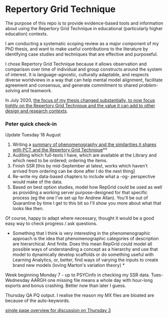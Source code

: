 # Repertory Grid Technique
The purpose of this repo is to provide evidence-based tools and information about using the Repertory Grid Technique in educational (particularly higher education) contexts.

I am conducting a systematic scoping review as a major component of my PhD thesis, and want to make useful contributions to the literature by identifying case studies and techniques that are effective and purposeful.

I chose Repertory Grid Technique because it allows observation and comparison over time of individual and group constructs around the system of interest. It is language-agnostic, culturally adaptable, and respects diverse worldviews in a way that can help mental model alignment, facilitate agreement and consensus, and generate commitment to shared problem-solving and teamwork.

In July 2020, [the focus of my thesis changed substantially, to now focus tightly on the Repertory Grid Technique and the value it can add to other design and research contexts](https://github.sydney.edu.au/crli/repgrid/blob/master/chapters/050-intro-1.md).

### Peter quick check-in
Update Tuesday 18 August
1. Writing a [summary of phenomenography and the similarities it shares with PCT and the Repertory Grid Technique](https://github.sydney.edu.au/crli/repgrid/blob/master/chapters/230-phenomenography.md)**
2. Auditing which full-texts I have, which are available at the Library and which need to be ordered; ordering the items.
3. Finish SSR [this by mid-September at latest, works which haven't arrived from ordering can be done after I do the next thing]
4. Re-write my data-based chapters to include what a -og- perspective would make of the data.
5. Based on best option studies, model how RepGrid could be used as well as providing a working server purpose-designed for that specific process (eg the one I've set up for Andrew Allan). You'll be out of Quarantine by time I get to this bit so I'll show you more about what that looks like then.

Of course, happy to adapt where necessary, thought it would be a good easy way to check progress / ask questions.

* Something that I think is very interesting in the phenomenographic approach is the idea that phenomenographic categories of description are hierarchical. And finite. Does this mean RepGrid could model all possible ways of understanding a concept as a hierarchy and use that model to dynamically develop scaffolds or do something useful with Learning Analytics, or, better, find ways of varying the inputs to create brand new models (loving Marton's variation theory)  *


Week beginning Monday 7 - up to PSYCinfo in checking my SSR data. Tues-Wednesday AARGH one missing file means a whole day with hour-long exports and bonus crashing. Better now than later I guess.

Thursday QA PQ output. I realise the reason my MX files are bloated are because of the auto-keywords.  




 [single page overview for discussion on Thursday 3](https://github.sydney.edu.au/crli/repgrid/blob/master/images/single-page-outline.png)
